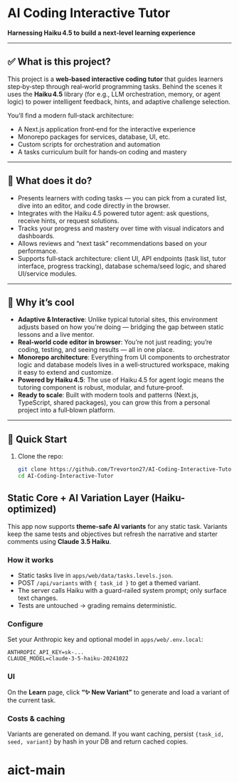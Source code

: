 # AI Coding Interactive Tutor  
**Harnessing Haiku 4.5 to build a next‑level learning experience**

---

## ✅ What is this project?  
This project is a **web‑based interactive coding tutor** that guides learners step‑by‑step through real‑world programming tasks. Behind the scenes it uses the **Haiku 4.5** library (for e.g., LLM orchestration, memory, or agent logic) to power intelligent feedback, hints, and adaptive challenge selection.

You’ll find a modern full‑stack architecture:
- A Next.js application front‑end for the interactive experience  
- Monorepo packages for services, database, UI, etc.  
- Custom scripts for orchestration and automation  
- A tasks curriculum built for hands‑on coding and mastery  

---

## 🎯 What does it do?  
- Presents learners with coding tasks — you can pick from a curated list, dive into an editor, and code directly in the browser.  
- Integrates with the Haiku 4.5 powered tutor agent: ask questions, receive hints, or request solutions.  
- Tracks your progress and mastery over time with visual indicators and dashboards.  
- Allows reviews and “next task” recommendations based on your performance.  
- Supports full‑stack architecture: client UI, API endpoints (task list, tutor interface, progress tracking), database schema/seed logic, and shared UI/service modules.  

---

## 🚀 Why it’s cool  
- **Adaptive & Interactive**: Unlike typical tutorial sites, this environment adjusts based on how you're doing — bridging the gap between static lessons and a live mentor.  
- **Real‑world code editor in browser**: You’re not just reading; you’re coding, testing, and seeing results — all in one place.  
- **Monorepo architecture**: Everything from UI components to orchestrator logic and database models lives in a well‑structured workspace, making it easy to extend and customize.  
- **Powered by Haiku 4.5**: The use of Haiku 4.5 for agent logic means the tutoring component is robust, modular, and future‑proof.  
- **Ready to scale**: Built with modern tools and patterns (Next.js, TypeScript, shared packages), you can grow this from a personal project into a full‑blown platform.

---

## 🧪 Quick Start  
1. Clone the repo:  
   ```bash
   git clone https://github.com/Trevorton27/AI-Coding-Interactive-Tutor.git
   cd AI-Coding-Interactive-Tutor


## Static Core + AI Variation Layer (Haiku-optimized)

This app now supports **theme-safe AI variants** for any static task. Variants keep the same tests and objectives but refresh the narrative and starter comments using **Claude 3.5 Haiku**.

### How it works
- Static tasks live in `apps/web/data/tasks.levels.json`.
- POST `/api/variants` with `{ task_id }` to get a themed variant.
- The server calls Haiku with a guard-railed system prompt; only surface text changes.
- Tests are untouched → grading remains deterministic.

### Configure
Set your Anthropic key and optional model in `apps/web/.env.local`:
```
ANTHROPIC_API_KEY=sk-...
CLAUDE_MODEL=claude-3-5-haiku-20241022
```

### UI
On the **Learn** page, click **“✨ New Variant”** to generate and load a variant of the current task.

### Costs & caching
Variants are generated on demand. If you want caching, persist `{task_id, seed, variant}` by hash in your DB and return cached copies.
# aict-main
